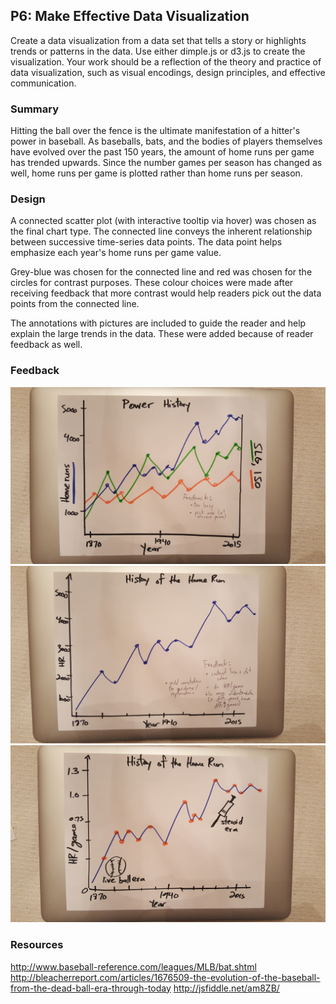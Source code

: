 ## P6: Make Effective Data Visualization
Create a data visualization from a data set that tells a story or highlights trends or patterns in the data. Use either dimple.js or d3.js to create the visualization. Your work should be a reflection of the theory and practice of data visualization, such as visual encodings, design principles, and effective communication.

### Summary
Hitting the ball over the fence is the ultimate manifestation of a hitter's power in baseball. As baseballs, bats, and the bodies of players themselves have evolved over the past 150 years, the amount of home runs per game has trended upwards. Since the number games per season has changed as well, home runs per game is plotted rather than home runs per season.

### Design
A connected scatter plot (with interactive tooltip via hover) was chosen as the final chart type. The connected line conveys the inherent relationship between successive time-series data points. The data point helps emphasize each year's home runs per game value.

Grey-blue was chosen for the connected line and red was chosen for the circles for contrast purposes. These colour choices were made after receiving feedback that more contrast would help readers pick out the data points from the connected line.

The annotations with pictures are included to guide the reader and help explain the large trends in the data. These were added because of reader feedback as well.

### Feedback
![Draft 1](drafts/viz_draft_1.jpg)
![Draft 2](drafts/viz_draft_2.jpg)
![Draft 3](drafts/viz_draft_3.jpg)

### Resources
http://www.baseball-reference.com/leagues/MLB/bat.shtml
http://bleacherreport.com/articles/1676509-the-evolution-of-the-baseball-from-the-dead-ball-era-through-today
http://jsfiddle.net/am8ZB/